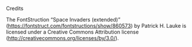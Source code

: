 Credits

The FontStruction “Space Invaders (extended)” (https://fontstruct.com/fontstructions/show/860573) by Patrick H. Lauke is licensed under a Creative Commons Attribution license (http://creativecommons.org/licenses/by/3.0/).
